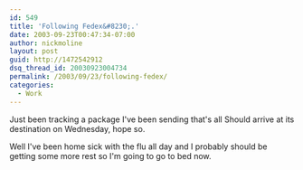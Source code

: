 ```yaml
---
id: 549
title: 'Following Fedex&#8230;.'
date: 2003-09-23T00:47:34-07:00
author: nickmoline
layout: post
guid: http://1472542912
dsq_thread_id: 20030923004734
permalink: /2003/09/23/following-fedex/
categories:
  - Work
---
```

Just been tracking a package I've been sending that's all Should arrive at its destination on Wednesday, hope so.

Well I've been home sick with the flu all day and I probably should be getting some more rest so I'm going to go to bed now.